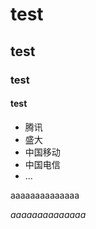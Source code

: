 # test

## test

### test

#### test

* 腾讯
* 盛大
* 中国移动
* 中国电信
* ...


aaaaaaaaaaaaaa

*aaaaaaaaaaaaaa*